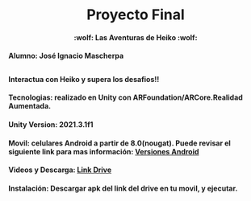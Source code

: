 <h1 align="center"> Proyecto Final </h1>

<h4 align="center">
:wolf: Las Aventuras de Heiko :wolf:
</h4>

<h4> Alumno: José Ignacio Mascherpa</h4>



## 

#### Interactua con Heiko y supera los desafios!!

#### Tecnologias: realizado en Unity con ARFoundation/ARCore.Realidad Aumentada.
#### Unity Version: 2021.3.1f1
#### Movil: celulares Android a partir de 8.0(nougat). Puede revisar el siguiente link para mas información: [Versiones Android](https://developers.google.com/ar/devices#google_play) 
#### Videos y Descarga: [Link Drive](https://drive.google.com/drive/u/2/folders/1E4ioB0stPU3JY5O9hLxaTZG8dIv-3IyL?hl=es)
#### Instalación: Descargar apk del link del drive en tu movil, y ejecutar.
